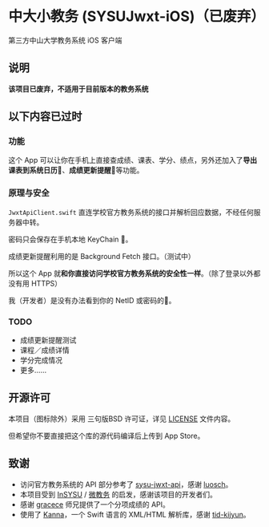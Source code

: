 # 中大小教务 (SYSUJwxt-iOS)（已废弃）
第三方中山大学教务系统 iOS 客户端

## 说明
**该项目已废弃，不适用于目前版本的教务系统**

## **以下内容已过时**

### 功能

这个 App 可以让你在手机上直接查成绩、课表、学分、绩点，另外还加入了**导出课表到系统日历**📆、**成绩更新提醒**🎊等功能。

### 原理与安全

`JwxtApiClient.swift` 直连学校官方教务系统的接口并解析回应数据，不经任何服务器中转。

密码只会保存在手机本地 KeyChain 🔐。

成绩更新提醒利用的是 Background Fetch 接口。（测试中）

所以这个 App 就**和你直接访问学校官方教务系统的安全性一样**。（除了登录以外都没有用 HTTPS）

我（开发者）是没有办法看到你的 NetID 或密码的🙈。

### TODO
- 成绩更新提醒测试
- 课程／成绩详情
- 学分完成情况
- 更多……

## 开源许可

本项目（图标除外）采用 三句版BSD 许可证，详见 [LICENSE](https://github.com/benwwchen/sysujwxt-ios/blob/master/LICENSE) 文件内容。

但希望你不要直接把这个库的源代码编译后上传到 App Store。

## 致谢
- 访问官方教务系统的 API 部分参考了 [sysu-jwxt-api](https://github.com/luosch/sysu-jwxt-api)，感谢 [luosch](https://github.com/luosch)。
- 本项目受到 [InSYSU](http://insysu.com/) / [微教务](http://wjw.sysu.edu.cn/) 的启发，感谢该项目的开发者们。
- 感谢 [gracece](https://github.com/gracece) 师兄提供了一个分项成绩的 API。
- 使用了 [Kanna](https://github.com/tid-kijyun/Kanna)，一个 Swift 语言的 XML/HTML 解析库，感谢 [tid-kijyun](https://github.com/tid-kijyun)。

